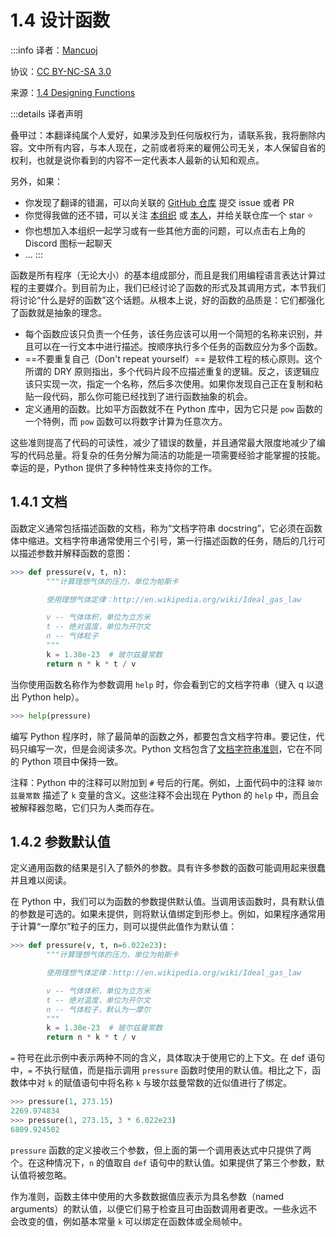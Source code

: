 # 1.4 设计函数

:::info
译者：[Mancuoj](https://github.com/mancuoj)

协议：[CC BY-NC-SA 3.0](https://creativecommons.org/licenses/by-nc-sa/3.0/)

来源：[1.4 Designing Functions](http://composingprograms.com/pages/14-designing-functions.html)

:::details 译者声明

叠甲过：本翻译纯属个人爱好，如果涉及到任何版权行为，请联系我，我将删除内容。文中所有内容，与本人现在，之前或者将来的雇佣公司无关，本人保留自省的权利，也就是说你看到的内容不一定代表本人最新的认知和观点。

另外，如果：

- 你发现了翻译的错漏，可以向关联的 [GitHub 仓库](https://github.com/csfive/docs) 提交 issue 或者 PR
- 你觉得我做的还不错，可以关注 [本组织](https://github.com/csfive) 或 [本人](https://github.com/mancuoj)，并给关联仓库一个 star ⭐
- 你也想加入本组织一起学习或有一些其他方面的问题，可以点击右上角的 Discord 图标一起聊天
- ...
:::

函数是所有程序（无论大小）的基本组成部分，而且是我们用编程语言表达计算过程的主要媒介。到目前为止，我们已经讨论了函数的形式及其调用方式，本节我们将讨论“什么是好的函数”这个话题。从根本上说，好的函数的品质是：它们都强化了函数就是抽象的理念。

- 每个函数应该只负责一个任务，该任务应该可以用一个简短的名称来识别，并且可以在一行文本中进行描述。按顺序执行多个任务的函数应分为多个函数。
- ==不要重复自己（Don't repeat yourself）== 是软件工程的核心原则。这个所谓的 DRY 原则指出，多个代码片段不应描述重复的逻辑。反之，该逻辑应该只实现一次，指定一个名称，然后多次使用。如果你发现自己正在复制和粘贴一段代码，那么你可能已经找到了进行函数抽象的机会。
- 定义通用的函数。比如平方函数就不在 Python 库中，因为它只是 `pow` 函数的一个特例，而 `pow` 函数可以将数字计算为任意次方。

这些准则提高了代码的可读性，减少了错误的数量，并且通常最大限度地减少了编写的代码总量。将复杂的任务分解为简洁的功能是一项需要经验才能掌握的技能。幸运的是，Python 提供了多种特性来支持你的工作。

## 1.4.1 文档

函数定义通常包括描述函数的文档，称为“文档字符串 docstring”，它必须在函数体中缩进。文档字符串通常使用三个引号，第一行描述函数的任务，随后的几行可以描述参数并解释函数的意图：

```py
>>> def pressure(v, t, n):
        """计算理想气体的压力，单位为帕斯卡

        使用理想气体定律：http://en.wikipedia.org/wiki/Ideal_gas_law

        v -- 气体体积，单位为立方米
        t -- 绝对温度，单位为开尔文
        n -- 气体粒子
        """
        k = 1.38e-23  # 玻尔兹曼常数
        return n * k * t / v
```

当你使用函数名称作为参数调用 `help` 时，你会看到它的文档字符串（键入 q 以退出 Python help）。

```py
>>> help(pressure)
```

编写 Python 程序时，除了最简单的函数之外，都要包含文档字符串。要记住，代码只编写一次，但是会阅读多次。Python 文档包含了[文档字符串准则](http://www.python.org/dev/peps/pep-0257/)，它在不同的 Python 项目中保持一致。

注释：Python 中的注释可以附加到 `#` 号后的行尾。例如，上面代码中的注释 `玻尔兹曼常数` 描述了 `k` 变量的含义。这些注释不会出现在 Python 的 `help` 中，而且会被解释器忽略，它们只为人类而存在。


## 1.4.2 参数默认值

定义通用函数的结果是引入了额外的参数。具有许多参数的函数可能调用起来很蠢并且难以阅读。

在 Python 中，我们可以为函数的参数提供默认值。当调用该函数时，具有默认值的参数是可选的。如果未提供，则将默认值绑定到形参上。例如，如果程序通常用于计算“一摩尔”粒子的压力，则可以提供此值作为默认值：

```py
>>> def pressure(v, t, n=6.022e23):
        """计算理想气体的压力，单位为帕斯卡

        使用理想气体定律：http://en.wikipedia.org/wiki/Ideal_gas_law

        v -- 气体体积，单位为立方米
        t -- 绝对温度，单位为开尔文
        n -- 气体粒子，默认为一摩尔
        """
        k = 1.38e-23  # 玻尔兹曼常数
        return n * k * t / v
```

`=` 符号在此示例中表示两种不同的含义，具体取决于使用它的上下文。在 def 语句中，`=` 不执行赋值，而是指示调用 `pressure` 函数时使用的默认值。相比之下，函数体中对 `k` 的赋值语句中将名称 `k` 与玻尔兹曼常数的近似值进行了绑定。

```py
>>> pressure(1, 273.15)
2269.974834
>>> pressure(1, 273.15, 3 * 6.022e23)
6809.924502
```


`pressure` 函数的定义接收三个参数，但上面的第一个调用表达式中只提供了两个。在这种情况下，`n` 的值取自 `def` 语句中的默认值。如果提供了第三个参数，默认值将被忽略。

作为准则，函数主体中使用的大多数数据值应表示为具名参数（named arguments）的默认值，以便它们易于检查且可由函数调用者更改。一些永远不会改变的值，例如基本常量 `k` 可以绑定在函数体或全局帧中。
